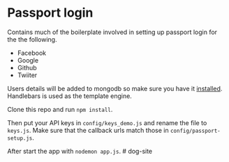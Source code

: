 # Passport login

Contains much of the boilerplate involved in setting up passport login for the the following.

* Facebook
* Google
* Github
* Twiiter


Users details will be added to mongodb so make sure you have it [installed](https://docs.mongodb.com/manual/tutorial/install-mongodb-on-ubuntu/). Handlebars is used as the template engine.

Clone this repo and run ```npm install```. 

Then put your API keys in ```config/keys_demo.js``` and rename the file to ```keys.js```. Make sure that the callback urls match those in ```config/passport-setup.js```.

After start the app with ```nodemon app.js```. # dog-site
